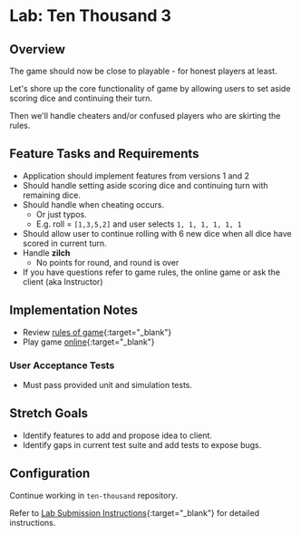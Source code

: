 # Lab: Ten Thousand 3

## Overview

The game should now be close to playable - for honest players at least.

Let's shore up the core functionality of game by allowing users to set aside scoring dice and continuing their turn.

Then we'll handle cheaters and/or confused players who are skirting the rules.

## Feature Tasks and Requirements

- Application should implement features from versions 1 and 2
- Should handle setting aside scoring dice and continuing turn with remaining dice.
- Should handle when cheating occurs.
  - Or just typos.
  - E.g. roll = `[1,3,5,2]` and user selects `1, 1, 1, 1, 1, 1`
- Should allow user to continue rolling with 6 new dice when all dice have scored in current turn.
- Handle **zilch**
  - No points for round, and round is over
- If you have questions refer to game rules, the online game or ask the client (aka Instructor)

## Implementation Notes

- Review [rules of game](https://en.wikipedia.org/wiki/Dice_10000){:target="_blank"}
- Play game [online](http://www.playonlinedicegames.com/farkle){:target="_blank"}

### User Acceptance Tests

- Must pass provided unit and simulation tests.

## Stretch Goals

- Identify features to add and propose idea to client.
- Identify gaps in current test suite and add tests to expose bugs.

## Configuration

Continue working in `ten-thousand` repository.

Refer to [Lab Submission Instructions](../../../reference/submission-instructions/labs/){:target="_blank"} for detailed instructions.
